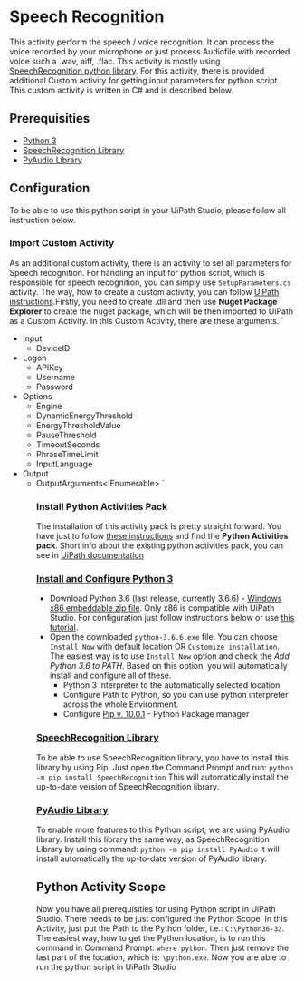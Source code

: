 # Speech Recognition
This activity perform the speech / voice recognition. It can process the voice recorded by your microphone or just process Audiofile with recorded voice such a .wav, aiff, .flac. This activity is mostly using [SpeechRecognition python library](https://pypi.org/project/SpeechRecognition/). For this activity, there is provided additional Custom activity for getting input parameters for python script. This custom activity is written in C# and is described below. 

## Prerequisities
- [Python 3](https://www.python.org/downloads/)
- [SpeechRecognition Library](https://pypi.org/project/SpeechRecognition/)
- [PyAudio Library](https://pypi.org/project/PyAudio/)

## Configuration
To be able to use this python script in your UiPath Studio, please follow all instruction below.

### Import Custom Activity
As an additional custom activity, there is an activity to set all parameters for Speech recognition. For handling an input for python script, which is responsible for speech recognition, you can simply use `SetupParameters.cs` activity. The way, how to create a custom activity, you can follow [UiPath instructions](https://activities.uipath.com/docs/creating-a-custom-activity).Firstly, you need to create .dll and then use <b>Nuget Package Explorer</b> to create the nuget package, which will be then imported to UiPath as a Custom Activity. In this Custom Activity, there are these arguments.
`
* Input
    * DeviceID<string>
* Logon
    * APIKey<string>
    * Username<string>
    * Password<string>
* Options
    * Engine<string>
    * DynamicEnergyThreshold<Boolean>
    * EnergyThresholdValue<Int32>
    * PauseThreshold<double>
    * TimeoutSeconds<double>
    * PhraseTimeLimit<double>
    * InputLanguage<string>
* Output
    * OutputArguments<IEnumerable<object>>
`
### Install Python Activities Pack
The installation of this activity pack is pretty straight forward. You have just to follow [these instructions](https://studio.uipath.com/v2017.1/docs/managing-activities-packages) and find the <b>Python Activities pack</b>. Short info about the existing python activities pack, you can see in [UiPath documentation](https://activities.uipath.com/docs/about-the-python-activities-pack)


### [Install and Configure Python 3](https://www.python.org/)
- Download Python 3.6 (last release, currently 3.6.6) - [Windows x86 embeddable zip file](https://www.python.org/ftp/python/3.6.6/python-3.6.6.exe). Only x86 is compatible with UiPath Studio. For configuration just follow instructions below or use [this tutorial](https://github.com/BurntSushi/nfldb/wiki/Python-&-pip-Windows-installation).
- Open the downloaded `python-3.6.6.exe` file. You can choose `Install Now` with default location OR `Customize installation`. The easiest way is to use `Install Now` option and check the <i>Add Python 3.6 to PATH</i>. Based on this option, you will automatically install and configure all of these.
    - Python 3 Interpreter to the automatically selected location
    - Configure Path to Python, so you can use python interpreter across the whole Environment.
    - Configure [Pip v. 10.0.1](https://en.wikipedia.org/wiki/Pip_(package_manager)) - Python Package manager


### [SpeechRecognition Library](https://pypi.org/project/SpeechRecognition/)
To be able to use SpeechRecognition library, you have to install this library by using Pip. Just open the Command Prompt and run:
`python -m pip install SpeechRecognition`
This will automatically install the up-to-date version of SpeechRecognition library.

### [PyAudio Library](https://pypi.org/project/PyAudio/)
To enable more features to this Python script, we are using PyAudio library. Install this library the same way, as SpeechRecognition Library by using command:
`python -m pip install PyAudio`
It will install automatically the up-to-date version of PyAudio library.

## Python Activity Scope
Now you have all prerequisities for using Python script in UiPath Studio. There needs to be just configured the Python Scope. In this Activity, just put the Path to the Python folder, i.e.: `C:\Python36-32`. The easiest way, how to get the Python location, is to run this command in Command Prompt:
`where python`. Then just remove the last part of the location, which is: `\python.exe`. Now you are able to run the python script in UiPath Studio

